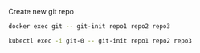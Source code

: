 Create new git repo

```sh
docker exec git -- git-init repo1 repo2 repo3
```

```sh
kubectl exec -i git-0 -- git-init repo1 repo2 repo3
```
